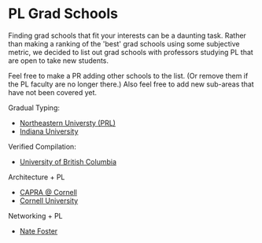 # PL Grad Schools

Finding grad schools that fit your interests can be a daunting task. Rather than making a ranking of the 'best' grad schools using some subjective metric, we decided to list out grad schools with professors studying PL that are open to take new students.

Feel free to make a PR adding other schools to the list. (Or remove them if the PL faculty are no longer there.) Also feel free to add new sub-areas that have not been covered yet.

Gradual Typing:

* [Northeastern Universty (PRL)](prl.ccs.neu.edu)
* [Indiana University](http://wonks.github.io/)

Verified Compilation:
* [University of British Columbia](https://www.cs.ubc.ca/)

Architecture + PL
* [CAPRA @ Cornell](https://capra.cs.cornell.edu)
* [Cornell University](http://pl.cs.cornell.edu/)

Networking + PL
* [Nate Foster](https://www.cs.cornell.edu/~jnfoster/)
